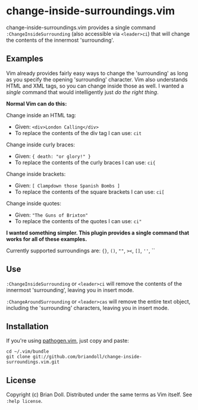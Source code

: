 change-inside-surroundings.vim 
==============================

change-inside-surroundings.vim  provides a single command
`:ChangeInsideSurrounding` (also accessible via
`<leader>ci`) that will change the contents of the innermost 'surrounding'.

Examples
--------

Vim already provides fairly easy ways to change the 'surrounding' as long
as you specify the opening 'surrounding' character.  Vim also understands HTML
and XML tags, so you can change inside those as well.  I wanted a _single_
command that would intelligently just _do the right thing_.

**Normal Vim can do this:**

Change inside an HTML tag:

* Given: `<div>London Calling</div>`
* To replace the contents of the div tag I can use: `cit`

Change inside curly braces:

* Given: `{ death: "or glory!" }`
* To replace the contents of the curly braces I can use: `ci{`

Change inside brackets:

* Given: `[ Clampdown those Spanish Bombs ]`
* To replace the contents of the square brackets I can use: `ci[`

Change inside quotes:

* Given: `"The Guns of Brixton"`
* To replace the contents of the quotes I can use: <code>ci"</code>

**I wanted something simpler. This plugin provides a single command that works for all of these examples.**

Currently supported surroundings are: `{}`, `()`, `""`, `><`, `[]`, `''`, \`\`


Use
---

`:ChangeInsideSurrounding` or `<leader>ci` will remove the contents of the innermost 'surrounding', leaving you in insert mode.

`:ChangeAroundSurrounding` or `<leader>cas` will remove the entire text object, including the 'surrounding' characters, leaving you in insert mode.

Installation
------------

If you're using [pathogen.vim](https://github.com/tpope/vim-pathogen), just
copy and paste:

    cd ~/.vim/bundle
    git clone git://github.com/briandoll/change-inside-surroundings.vim.git


License
-------

Copyright (c) Brian Doll.  Distributed under the same terms as Vim itself.
See `:help license`.
